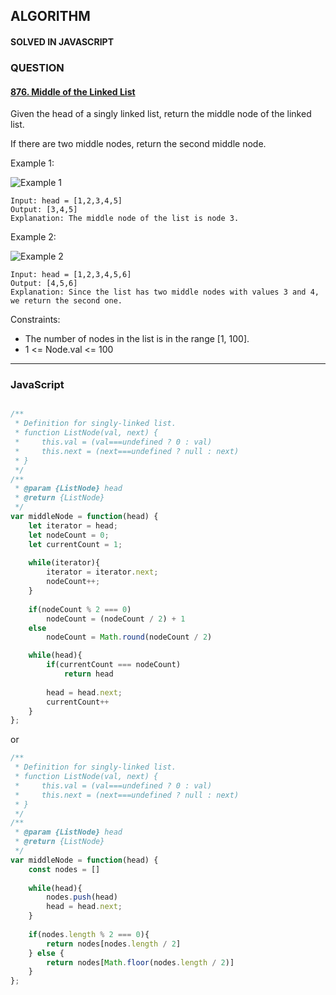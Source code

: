 ## ALGORITHM

#### SOLVED IN JAVASCRIPT
### QUESTION

#### [876. Middle of the Linked List](https://leetcode.com/problems/middle-of-the-linked-list/)

Given the head of a singly linked list, return the middle node of the linked list.

If there are two middle nodes, return the second middle node.

Example 1:

![Example 1](https://assets.leetcode.com/uploads/2021/07/23/lc-midlist1.jpg)

```
Input: head = [1,2,3,4,5]
Output: [3,4,5]
Explanation: The middle node of the list is node 3.
```

Example 2: 

![Example 2](https://assets.leetcode.com/uploads/2021/07/23/lc-midlist2.jpg)

```
Input: head = [1,2,3,4,5,6]
Output: [4,5,6]
Explanation: Since the list has two middle nodes with values 3 and 4, we return the second one.
```

Constraints:

* The number of nodes in the list is in the range [1, 100].
* 1 <= Node.val <= 100

-----

### JavaScript

```js

/**
 * Definition for singly-linked list.
 * function ListNode(val, next) {
 *     this.val = (val===undefined ? 0 : val)
 *     this.next = (next===undefined ? null : next)
 * }
 */
/**
 * @param {ListNode} head
 * @return {ListNode}
 */
var middleNode = function(head) {
    let iterator = head;
    let nodeCount = 0;
    let currentCount = 1;
    
    while(iterator){
        iterator = iterator.next;
        nodeCount++;
    }
    
    if(nodeCount % 2 === 0)
        nodeCount = (nodeCount / 2) + 1
    else
        nodeCount = Math.round(nodeCount / 2)

    while(head){
        if(currentCount === nodeCount)
            return head
            
        head = head.next;
        currentCount++
    }  
};

```

or 

```js
/**
 * Definition for singly-linked list.
 * function ListNode(val, next) {
 *     this.val = (val===undefined ? 0 : val)
 *     this.next = (next===undefined ? null : next)
 * }
 */
/**
 * @param {ListNode} head
 * @return {ListNode}
 */
var middleNode = function(head) {
    const nodes = []
    
    while(head){
        nodes.push(head)
        head = head.next;
    }
    
    if(nodes.length % 2 === 0){
        return nodes[nodes.length / 2]
    } else {
        return nodes[Math.floor(nodes.length / 2)]
    }
};
```
